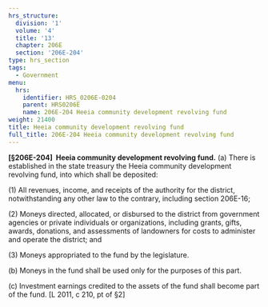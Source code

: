```yaml
---
hrs_structure:
  division: '1'
  volume: '4'
  title: '13'
  chapter: 206E
  section: '206E-204'
type: hrs_section
tags:
  - Government
menu:
  hrs:
    identifier: HRS_0206E-0204
    parent: HRS0206E
    name: 206E-204 Heeia community development revolving fund
weight: 21400
title: Heeia community development revolving fund
full_title: 206E-204 Heeia community development revolving fund
---
```

**[§206E-204]  Heeia community development revolving fund.** (a) There is established in the state treasury the Heeia community development revolving fund, into which shall be deposited:

(1) All revenues, income, and receipts of the authority for the district, notwithstanding any other law to the contrary, including section 206E-16;

(2) Moneys directed, allocated, or disbursed to the district from government agencies or private individuals or organizations, including grants, gifts, awards, donations, and assessments of landowners for costs to administer and operate the district; and

(3) Moneys appropriated to the fund by the legislature.

(b) Moneys in the fund shall be used only for the purposes of this part.

(c) Investment earnings credited to the assets of the fund shall become part of the fund. [L 2011, c 210, pt of §2]